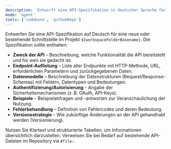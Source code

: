 ```yaml
---
description: 'Entwirft eine API-Spezifikation in deutscher Sprache für eine geplante Schnittstelle'
mode: 'agent'
tools: ['codebase', 'githubRepo']
---
```


Entwerfen Sie eine API-Spezifikation auf Deutsch für eine neue oder bestehende Schnittstelle im Projekt `${workspaceFolderBasename}`. Die Spezifikation sollte enthalten:

* **Zweck der API** – Beschreibung, welche Funktionalität die API bereitstellt und für wen sie gedacht ist.
* **Endpoint-Auflistung** – Liste aller Endpunkte mit HTTP-Methode, URL, erforderlichen Parametern und zurückgegebenen Daten.
* **Datenmodelle** – Beschreibung der Datenstrukturen (Request/Response-Schemas) mit Feldern, Datentypen und Bedeutungen.
* **Authentifizierung/Autorisierung** – Angabe der Sicherheitsmechanismen (z. B. OAuth, API-Keys).
* **Beispiele** – Beispielanfragen und -antworten zur Veranschaulichung der Nutzung.
* **Fehlerbehandlung** – Definition von Fehlercodes und deren Bedeutung.
* **Versionsstrategie** – Wie zukünftige Änderungen an der API gehandhabt werden (Versionierung).

Nutzen Sie Klartext und strukturierte Tabellen, um Informationen übersichtlich darzustellen. Verweisen Sie bei Bedarf auf bestehende API-Dateien im Repository via `#file:`.